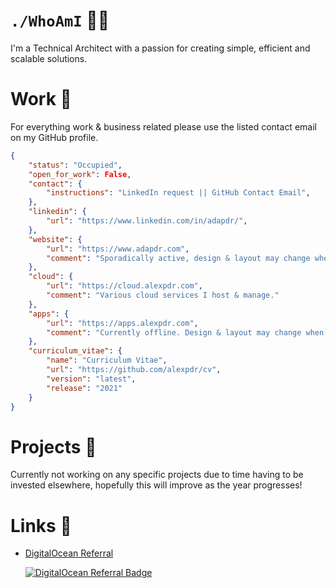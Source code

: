 # `./WhoAmI` 👨🏼‍
I'm a Technical Architect with a passion for creating simple, efficient and scalable solutions.


# Work 💼
For everything work & business related please use the listed contact email on my GitHub profile. 
```json
{
    "status": "Occupied",
    "open_for_work": False,
    "contact": {
        "instructions": "LinkedIn request || GitHub Contact Email",
    },
    "linkedin": {
        "url": "https://www.linkedin.com/in/adapdr/",
    },
    "website": {
        "url": "https://www.adapdr.com",
        "comment": "Sporadically active, design & layout may change when I feel like it."
    },
    "cloud": {
        "url": "https://cloud.alexpdr.com",
        "comment": "Various cloud services I host & manage."
    },
    "apps": {
        "url": "https://apps.alexpdr.com",
        "comment": "Currently offline. Design & layout may change when I feel like it."
    },
    "curriculum_vitae": {
        "name": "Curriculum Vitae",
        "url": "https://github.com/alexpdr/cv",
        "version": "latest",
        "release": "2021"
    }
}
```

# Projects 🚀
Currently not working on any specific projects due to time having to be invested elsewhere,
hopefully this will improve as the year progresses!

# Links 🔗

- [DigitalOcean Referral](https://m.do.co/c/b9b1114c454f)

    <a href="https://www.digitalocean.com/?refcode=b9b1114c454f&utm_campaign=Referral_Invite&utm_medium=Referral_Program&utm_source=badge"><img src="https://web-platforms.sfo2.digitaloceanspaces.com/WWW/Badge%202.svg" alt="DigitalOcean Referral Badge" /></a>
